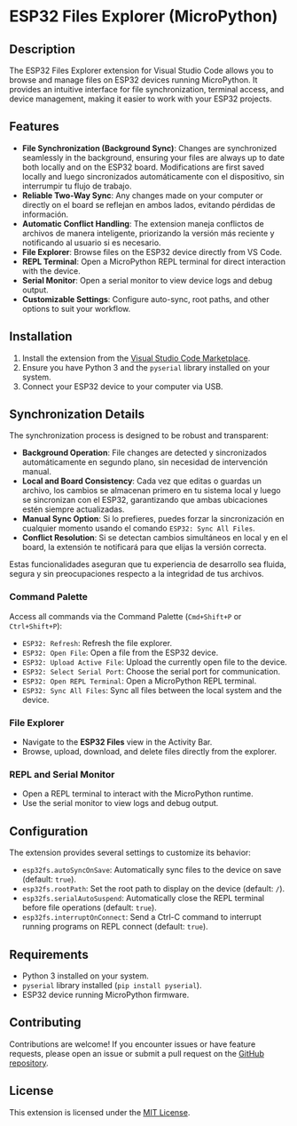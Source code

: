 # ESP32 Files Explorer (MicroPython)

## Description
The ESP32 Files Explorer extension for Visual Studio Code allows you to browse and manage files on ESP32 devices running MicroPython. It provides an intuitive interface for file synchronization, terminal access, and device management, making it easier to work with your ESP32 projects.

## Features
- **File Synchronization (Background Sync)**: Changes are synchronized seamlessly in the background, ensuring your files are always up to date both locally and on the ESP32 board. Modifications are first saved locally and luego sincronizados automáticamente con el dispositivo, sin interrumpir tu flujo de trabajo.
- **Reliable Two-Way Sync**: Any changes made on your computer or directly on el board se reflejan en ambos lados, evitando pérdidas de información.
- **Automatic Conflict Handling**: The extension maneja conflictos de archivos de manera inteligente, priorizando la versión más reciente y notificando al usuario si es necesario.
- **File Explorer**: Browse files on the ESP32 device directly from VS Code.
- **REPL Terminal**: Open a MicroPython REPL terminal for direct interaction with the device.
- **Serial Monitor**: Open a serial monitor to view device logs and debug output.
- **Customizable Settings**: Configure auto-sync, root paths, and other options to suit your workflow.

## Installation
1. Install the extension from the [Visual Studio Code Marketplace](https://marketplace.visualstudio.com/).
2. Ensure you have Python 3 and the `pyserial` library installed on your system.
3. Connect your ESP32 device to your computer via USB.


## Synchronization Details

The synchronization process is designed to be robust and transparent:

- **Background Operation**: File changes are detected y sincronizados automáticamente en segundo plano, sin necesidad de intervención manual.
- **Local and Board Consistency**: Cada vez que editas o guardas un archivo, los cambios se almacenan primero en tu sistema local y luego se sincronizan con el ESP32, garantizando que ambas ubicaciones estén siempre actualizadas.
- **Manual Sync Option**: Si lo prefieres, puedes forzar la sincronización en cualquier momento usando el comando `ESP32: Sync All Files`.
- **Conflict Resolution**: Si se detectan cambios simultáneos en local y en el board, la extensión te notificará para que elijas la versión correcta.

Estas funcionalidades aseguran que tu experiencia de desarrollo sea fluida, segura y sin preocupaciones respecto a la integridad de tus archivos.
### Command Palette
Access all commands via the Command Palette (`Cmd+Shift+P` or `Ctrl+Shift+P`):
- `ESP32: Refresh`: Refresh the file explorer.
- `ESP32: Open File`: Open a file from the ESP32 device.
- `ESP32: Upload Active File`: Upload the currently open file to the device.
- `ESP32: Select Serial Port`: Choose the serial port for communication.
- `ESP32: Open REPL Terminal`: Open a MicroPython REPL terminal.
- `ESP32: Sync All Files`: Sync all files between the local system and the device.

### File Explorer
- Navigate to the **ESP32 Files** view in the Activity Bar.
- Browse, upload, download, and delete files directly from the explorer.

### REPL and Serial Monitor
- Open a REPL terminal to interact with the MicroPython runtime.
- Use the serial monitor to view logs and debug output.

## Configuration
The extension provides several settings to customize its behavior:
- `esp32fs.autoSyncOnSave`: Automatically sync files to the device on save (default: `true`).
- `esp32fs.rootPath`: Set the root path to display on the device (default: `/`).
- `esp32fs.serialAutoSuspend`: Automatically close the REPL terminal before file operations (default: `true`).
- `esp32fs.interruptOnConnect`: Send a Ctrl-C command to interrupt running programs on REPL connect (default: `true`).

## Requirements
- Python 3 installed on your system.
- `pyserial` library installed (`pip install pyserial`).
- ESP32 device running MicroPython firmware.

## Contributing
Contributions are welcome! If you encounter issues or have feature requests, please open an issue or submit a pull request on the [GitHub repository](https://github.com/your-repo/esp32-files-explorer).

## License
This extension is licensed under the [MIT License](LICENSE).
